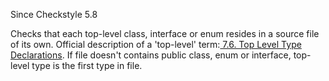 Since Checkstyle 5.8

Checks that each top-level class, interface or enum resides in a source file of its own. Official description of a 'top-level' term:[ 7.6. Top Level Type Declarations][7.6. Top Level Type Declarations]. If file doesn't contains public class, enum or interface, top-level type is the first type in file.


[7.6. Top Level Type Declarations]: https://docs.oracle.com/javase/specs/jls/se7/html/jls-7.html#jls-7.6
